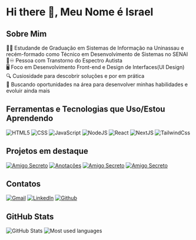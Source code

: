# Hi there 👋, Meu Nome é Israel

## Sobre Mim

👨‍🎓 Estudande de Graduação em Sistemas de Informação na Uninassau e recém-formado como Técnico em Desenvolvimento de Sistemas no SENAI  
🌈♾️ Pessoa com Transtorno do Espectro Autista  
🖥️ Foco em Desenvolvimento Front-end e Design de Interfaces(UI Design)  
🔍 Cusiosidade para descobrir soluções e por em prática  
💼 Buscando oportunidades na área para desenvolver minhas habilidades e evoluir ainda mais  

## Ferramentas e Tecnologias que Uso/Estou Aprendendo

![HTML5](https://img.shields.io/badge/HTML-239120?style=for-the-badge&logo=html5&logoColor=white&color=%23E34F26) 
![CSS](https://img.shields.io/badge/CSS-239120?style=for-the-badge&logo=css3&logoColor=white&color=%231572B6) 
![JavaScript](https://img.shields.io/badge/javascript-1292899?style=for-the-badge&logo=javascript&logoColor=black&color=%23F7DF1E) 
![NodeJS](https://img.shields.io/badge/nodejs-1292899?style=for-the-badge&logo=nodedotjs&logoColor=white&color=%235FA04E) 
![React](https://img.shields.io/badge/react-1292899?style=for-the-badge&logo=react&logoColor=black&color=%2361DAFB) 
![NextJS](https://img.shields.io/badge/Next-1292899?style=for-the-badge&logo=nextdotjs&logoColor=white&color=black) 
![TailwindCss](https://img.shields.io/badge/tailwindcss-1292899?style=for-the-badge&logo=tailwindcss&logoColor=white&color=%2306B6D4)

## Projetos em destaque

[![Amigo Secreto](https://github-readme-stats.vercel.app/api/pin/?username=Israel-SoaresPorto&repo=challenge-amigo-secreto)](https://github.com/Israel-SoaresPorto/challenge-amigo-secreto) 
[![Anotações](https://github-readme-stats.vercel.app/api/pin/?username=Israel-SoaresPorto&repo=anotacoes)](https://github.com/Israel-SoaresPorto/anotacoes)
[![Amigo Secreto](https://github-readme-stats.vercel.app/api/pin/?username=Israel-SoaresPorto&repo=Catalogo_de_Filmes)](https://github.com/Israel-SoaresPorto/Catalogo_de_Filmes) 
[![Amigo Secreto](https://github-readme-stats.vercel.app/api/pin/?username=Israel-SoaresPorto&repo=decodificador_de_texto)](https://github.com/Israel-SoaresPorto/decodificador_de_texto)

## Contatos

[![Gmail](https://img.shields.io/badge/Gmail-D14836?style=for-the-badge&logo=gmail&labelColor=orange&color=red)](https://is.gd/wWyYSB) 
[![LinkedIn](https://img.shields.io/badge/-LinkedIn-%25230077B5?style=for-the-badge&logo=linkedin&logoColor=white&labelColor=lightblue&color=blue)](https://www.linkedin.com/in/israel-soares-porto-b24bb8241/) 
[![Github](https://img.shields.io/badge/github-black?style=for-the-badge&logo=github&logoColor=white&color=black)](https://github.com/Israel-SoaresPorto)

## GitHub Stats

![GitHub Stats](https://github-readme-stats.vercel.app/api/top-langs/?username=Israel-SoaresPorto&layout=compact&langs_count=7&theme=radical)
![Most used languages](https://github-readme-stats.vercel.app/api?username=Israel-SoaresPorto&show_icons=true&theme=radical&include_all_commits=true)
